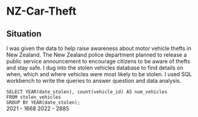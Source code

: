 # NZ-Car-Theft
## Situation 
I was given the data to help raise awareness about motor vehicle thefts in New Zealand. The New Zealand police department planned to release a public service announcement to encourage citizens to be aware of thefts and stay safe. I dug into the stolen vehicles database to find details on when, which and where vehicles were most likely to be stolen. I used SQL workbench to write the queries to answer question and data analysis.

` SELECT YEAR(date_stolen), count(vehicle_id) AS num_vehicles `     
` FROM stolen_vehicles `      
` GROUP BY YEAR(date_stolen); `  
2021	-	1668
2022	-	2885


